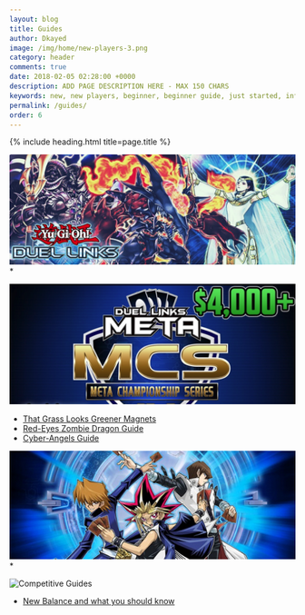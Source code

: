 ```yaml
---
layout: blog
title: Guides
author: Dkayed
image: /img/home/new-players-3.png
category: header
comments: true
date: 2018-02-05 02:28:00 +0000
description: ADD PAGE DESCRIPTION HERE - MAX 150 CHARS
keywords: new, new players, beginner, beginner guide, just started, info, information, how to play, how to start
permalink: /guides/
order: 6
---
```


{% include heading.html title=page.title %}


![Free to play / New Player Guides](/img/guides/banner1.png)
 * 



![Deck Type Guides](/img/guides/banner2.png)
 *  [That Grass Looks Greener Magnets](/decks/that-grass-looks-greener-magnets)
 *  [Red-Eyes Zombie Dragon Guide](/guides/rez-guide-by-insano/)
 *  [Cyber-Angels Guide](/guides/the-cyber-angels-guide-by-negative1/)




![Tournament Reports](/img/guides/banner3.jpg)
 * 


![Competitive Guides](/img/guides/banner4.jpg)
  *  [New Balance and what you should know](/guides/new-balance-what-you-should-know/)